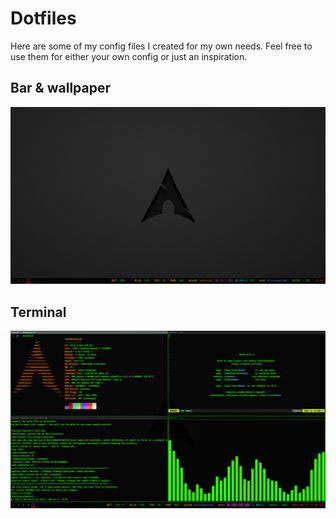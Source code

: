 # Dotfiles
Here are some of my config files I created for my own needs. Feel free to use them for either your own config or just an inspiration.

## Bar & wallpaper
![alt text](pictures/screenshots/desktop.png)

## Terminal
![alt text](pictures/screenshots/terminal.png)
